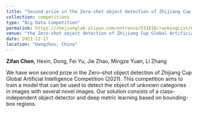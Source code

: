 ```yaml
---
title: "Second prize in the Zero-shot object detection of Zhijiang Cup Global Artificial Intelligence Competition (2021)."
collection: competitions
type: "Big Data Competition"
permalink: https://zhejianglab.aliyun.com/entrance/531816/rankingList/0
venue: "the Zero-shot object detection of Zhijiang Cup Global Artificial Intelligence Competition (2021)"
date: 2021-12-17
location: "Hangzhou, China"
---
```


**Zifan Chen**, Hexin, Dong, Fei Yu, Jie Zhao, Mingze Yuan, Li Zhang

We have won second prize in the Zero-shot object detection of Zhijiang Cup Global Artificial Intelligence Competition (2021). This competition aims to train a model that can be used to detect the object of unknown categories in images with several novel images. Our solution consists of a class-independent object detector and deep metric learning based on bounding-box regions. 
